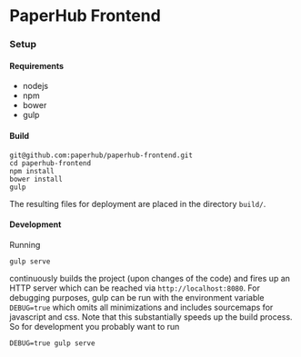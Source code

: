 # PaperHub Frontend

### Setup
#### Requirements
* nodejs
* npm
* bower
* gulp

#### Build
```
git@github.com:paperhub/paperhub-frontend.git
cd paperhub-frontend
npm install
bower install
gulp
```
The resulting files for deployment are placed in the directory `build/`.

#### Development
Running
```
gulp serve
```
continuously builds the project (upon changes of the code) and fires up an HTTP server 
which can be reached via `http://localhost:8080`. For debugging purposes, gulp can be run with the 
environment variable `DEBUG=true` which omits all minimizations and includes sourcemaps for
javascript and css. Note that this substantially speeds up the build process. So for development you 
probably want to run
```
DEBUG=true gulp serve
```
